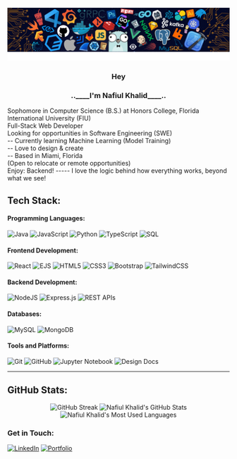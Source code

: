 ![intro](onee.png)
![line](line.gif)
<h3 align="center">Hey</h3>
<h3 align="center">..____I'm Nafiul Khalid____..</h3>

Sophomore in Computer Science (B.S.) at Honors College, Florida International University (FIU)<br>
Full-Stack Web Developer<br>
Looking for opportunities in Software Engineering (SWE)<br>
-- Currently learning Machine Learning (Model Training)<br>
-- Love to design & create<br>
-- Based in Miami, Florida <br>
(Open to relocate or remote opportunities)<br>
Enjoy: Backend! ----- I love the logic behind how everything works, beyond what we see!<br>

## Tech Stack:

#### **Programming Languages:**
![Java](https://img.shields.io/badge/java-%23ED8B00.svg?style=for-the-badge&logo=openjdk&logoColor=white) 
![JavaScript](https://img.shields.io/badge/javascript-%23323330.svg?style=for-the-badge&logo=javascript&logoColor=%23F7DF1E) 
![Python](https://img.shields.io/badge/python-3670A0?style=for-the-badge&logo=python&logoColor=ffdd54) 
![TypeScript](https://img.shields.io/badge/typescript-%23007ACC.svg?style=for-the-badge&logo=typescript&logoColor=white) 
![SQL](https://img.shields.io/badge/sql-%234479A1.svg?style=for-the-badge&logo=sqlite&logoColor=white)

#### **Frontend Development:**
![React](https://img.shields.io/badge/react-%2320232a.svg?style=for-the-badge&logo=react&logoColor=%2361DAFB) 
![EJS](https://img.shields.io/badge/ejs-%23000.svg?style=for-the-badge&logo=javascript&logoColor=white)
![HTML5](https://img.shields.io/badge/html5-%23E34F26.svg?style=for-the-badge&logo=html5&logoColor=white) 
![CSS3](https://img.shields.io/badge/css3-%231572B6.svg?style=for-the-badge&logo=css3&logoColor=white) 
![Bootstrap](https://img.shields.io/badge/bootstrap-%238511FA.svg?style=for-the-badge&logo=bootstrap&logoColor=white) 
![TailwindCSS](https://img.shields.io/badge/tailwindcss-%2338B2AC.svg?style=for-the-badge&logo=tailwind-css&logoColor=white) 


#### **Backend Development:**
![NodeJS](https://img.shields.io/badge/node.js-6DA55F?style=for-the-badge&logo=node.js&logoColor=white) 
![Express.js](https://img.shields.io/badge/express.js-%23404d59.svg?style=for-the-badge&logo=express&logoColor=%2361DAFB) 
![REST APIs](https://img.shields.io/badge/REST-APIs-%23404d59.svg?style=for-the-badge&logo=api&logoColor=white)

#### **Databases:**
![MySQL](https://img.shields.io/badge/mysql-4479A1.svg?style=for-the-badge&logo=mysql&logoColor=white) 
![MongoDB](https://img.shields.io/badge/MongoDB-%234ea94b.svg?style=for-the-badge&logo=mongodb&logoColor=white)

#### **Tools and Platforms:**
![Git](https://img.shields.io/badge/git-%23F05033.svg?style=for-the-badge&logo=git&logoColor=white) 
![GitHub](https://img.shields.io/badge/github-%23121011.svg?style=for-the-badge&logo=github&logoColor=white) 
![Jupyter Notebook](https://img.shields.io/badge/Jupyter-%23F37626.svg?style=for-the-badge&logo=jupyter&logoColor=white)
![Design Docs](https://img.shields.io/badge/Design-Docs-%234CAF50.svg?style=for-the-badge&logo=markdown&logoColor=white)


---

## GitHub Stats:
<div align="center">
  <img height="180em" src="https://github-readme-streak-stats-ten-eosin.vercel.app?user=Nafiul%20Khalid&theme=dark" alt="GitHub Streak" />
  <img height="180em" src="https://github-readme-stats.vercel.app/api?username=nafiulkhalid&show_icons=true&theme=radical" alt="Nafiul Khalid's GitHub Stats" />
  <img height="180em" src="https://github-readme-stats.vercel.app/api/top-langs/?username=nafiulkhalid&theme=dark&hide_border=false&include_all_commits=false&count_private=false&layout=compact" alt="Nafiul Khalid's Most Used Languages" />
</div>

### Get in Touch:
[![LinkedIn](https://img.shields.io/badge/LinkedIn-%230A66C2.svg?logo=linkedin&logoColor=white)](https://linkedin.com/in/https://www.linkedin.com/in/nafiulkhalid/) 
[![Portfolio](https://img.shields.io/badge/Portfolio-%23FF5733.svg?logo=codeigniter&logoColor=white)](https://nafiulkhalid.github.io/)

